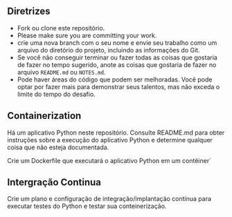 
## Diretrizes

- Fork ou clone este repositório.
- Please make sure you are committing your work.
- crie uma nova branch com o seu nome e envie seu trabalho como um arquivo do diretório do projeto, incluindo as informações do Git.
- Se você não conseguir terminar ou fazer todas as coisas que gostaria de fazer no tempo sugerido, anote as coisas que gostaria de fazer no arquivo `README.md` ou `NOTES.md`.
- Pode haver áreas do código que podem ser melhoradas. Você pode optar por fazer mais para demonstrar seus talentos, mas não exceda o limite do tempo do desafio.


## Containerization

Há um aplicativo Python neste repositório. Consulte README.md para obter instruções sobre a execução do aplicativo Python e determine qualquer coisa que não esteja documentada.

Crie um Dockerfile que executará o aplicativo Python em um contêiner`

## Intergração Continua

Crie um plano e configuração de integração/implantação contínua para executar testes do Python e testar sua conteinerização.



